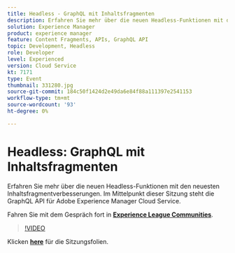 ```yaml
---
title: Headless - GraphQL mit Inhaltsfragmenten
description: Erfahren Sie mehr über die neuen Headless-Funktionen mit den neuesten Inhaltsfragmentverbesserungen. Im Mittelpunkt dieser Sitzung steht die GraphQL API für Adobe Experience Manager Cloud Service. Diese Sitzung wurde im Rahmen des Adobe Developers Live Content-Ereignisses bereitgestellt.
solution: Experience Manager
product: experience manager
feature: Content Fragments, APIs, GraphQL API
topic: Development, Headless
role: Developer
level: Experienced
version: Cloud Service
kt: 7171
type: Event
thumbnail: 331280.jpg
source-git-commit: 184c50f1424d2e49da6e84f88a111397e2541153
workflow-type: tm+mt
source-wordcount: '93'
ht-degree: 0%

---
```



# Headless: GraphQL mit Inhaltsfragmenten

Erfahren Sie mehr über die neuen Headless-Funktionen mit den neuesten Inhaltsfragmentverbesserungen. Im Mittelpunkt dieser Sitzung steht die GraphQL API für Adobe Experience Manager Cloud Service.

Fahren Sie mit dem Gespräch fort in **[Experience League Communities](http://adobe.ly/36Yd3v6)**.

>[!VIDEO](https://video.tv.adobe.com/v/331280/?quality=12&learn=on&hidetitle=true)

Klicken **[here](/help/adobe-developers-live/assets/headless-graphql-content-fragments.pdf)** für die Sitzungsfolien.

